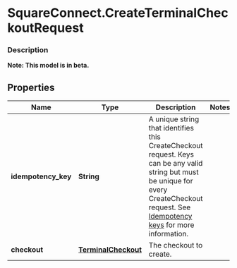# SquareConnect.CreateTerminalCheckoutRequest

### Description
**Note: This model is in beta.**



## Properties
Name | Type | Description | Notes
------------ | ------------- | ------------- | -------------
**idempotency_key** | **String** | A unique string that identifies this CreateCheckout request. Keys can be any valid string but must be unique for every CreateCheckout request.  See [Idempotency keys](https://developer.squareup.com/docs/basics/api101/idempotency) for more information. | 
**checkout** | [**TerminalCheckout**](TerminalCheckout.md) | The checkout to create. | 



